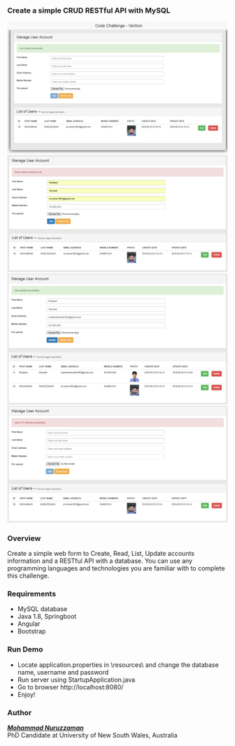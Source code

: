 ### Create a simple CRUD RESTful API with MySQL

   ![alt tag](https://github.com/nuruzzaman/VectronCoder/blob/master/screenshot/Screen_1.PNG) 
   ![alt tag](https://github.com/nuruzzaman/VectronCoder/blob/master/screenshot/Screen_2.PNG) 
   ![alt tag](https://github.com/nuruzzaman/VectronCoder/blob/master/screenshot/Screen_3.PNG) 
   ![alt tag](https://github.com/nuruzzaman/VectronCoder/blob/master/screenshot/Screen_4.PNG) 
   
   
### Overview
Create a simple web form to Create, Read, List, Update accounts information and a RESTful API with a database. You can use any programming languages and technologies you are familiar with to complete this challenge.


### Requirements
 - MySQL database
 - Java 1.8, Springboot 
 - Angular
 - Bootstrap  
 
### Run Demo 
 - Locate application.properties in \resources\ and change the database name, username and password
 - Run server using StartupApplication.java 
 - Go to browser http://localhost:8080/
 - Enjoy!


### Author

***[Mohammad Nuruzzaman](https://github.com/nuruzzaman/)***  
PhD Candidate at University of New South Wales, Australia 
